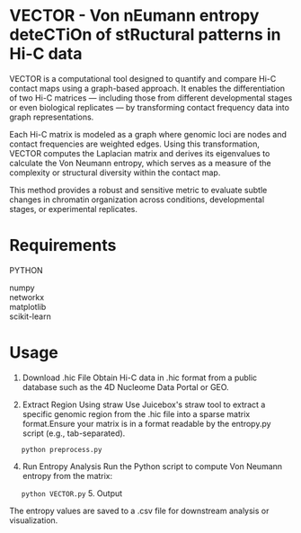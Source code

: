 # VECTOR - Von nEumann entropy deteCTiOn of stRuctural patterns in Hi-C data

VECTOR is a computational tool designed to quantify and compare Hi-C contact maps using a graph-based approach. It enables the differentiation of two Hi-C matrices — including those from different developmental stages or even biological replicates — by transforming contact frequency data into graph representations.

Each Hi-C matrix is modeled as a graph where genomic loci are nodes and contact frequencies are weighted edges. Using this transformation, VECTOR computes the Laplacian matrix and derives its eigenvalues to calculate the Von Neumann entropy, which serves as a measure of the complexity or structural diversity within the contact map.

This method provides a robust and sensitive metric to evaluate subtle changes in chromatin organization across conditions, developmental stages, or experimental replicates. 

# Requirements

PYTHON

numpy  
networkx  
matplotlib  
scikit-learn


# Usage

1. Download .hic File
Obtain Hi-C data in .hic format from a public database such as the 4D Nucleome Data Portal or GEO.

2. Extract Region Using straw
Use Juicebox's straw tool to extract a specific genomic region from the .hic file into a sparse matrix format.Ensure your matrix is in a format readable by the entropy.py script (e.g., tab-separated).

`    python preprocess.py
`

4. Run Entropy Analysis
Run the Python script to compute Von Neumann entropy from the matrix:

`    python VECTOR.py
`
5. Output

The entropy values are saved to a .csv file for downstream analysis or visualization.


